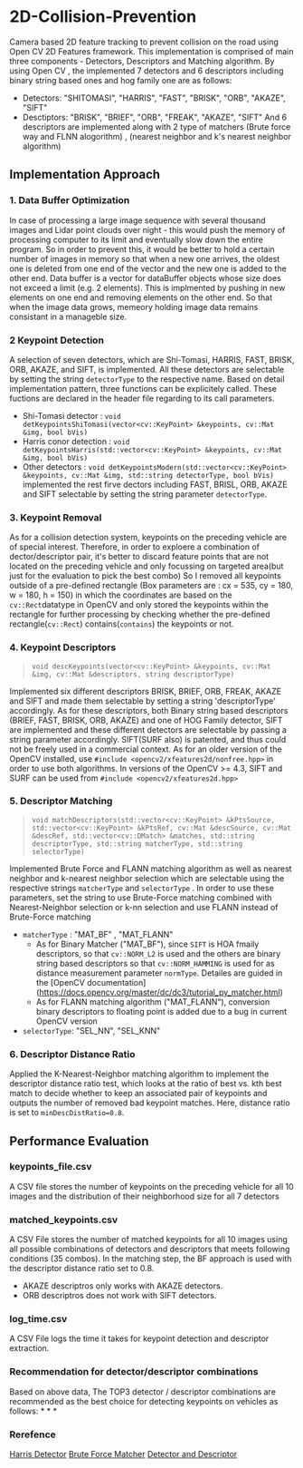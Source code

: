 # 2D-Collision-Prevention
Camera based 2D feature tracking to prevent collision on the road using Open CV 2D Features framework. This implementation is comprised of main three components - Detectors, Descriptors and Matching algorithm. By using Open CV , the implemented 7 detectors and 6 descriptors including binary string based ones and hog family one are as follows: 
* Detectors: "SHITOMASI", "HARRIS", "FAST", "BRISK", "ORB", "AKAZE", "SIFT"
* Desctiptors:  "BRISK", "BRIEF", "ORB", "FREAK", "AKAZE", "SIFT"
And 6 descriptors are implemented along with 2 type of matchers (Brute force way and FLNN alogorithm) , (nearest neighbor and k's nearest neighbor algorithm) 

## Implementation Approach

### 1. Data Buffer Optimization
In case of processing a large image sequence with several thousand images and Lidar point clouds over night - this would push the memory of processing computer to its limit and eventually slow down the entire program. So in order to prevent this, it would be better to hold a certain number of images in memory so that when a new one arrives, the oldest one is deleted from one end of the vector and the new one is added to the other end. Data buffer is a vector for dataBuffer objects whose size does not exceed a limit (e.g. 2 elements). This is implmented by pushing in new elements on one end and removing elements on the other end. So that when the image data grows, memeory holding image data remains consistant in a manageble size. 

### 2 Keypoint Detection
A selection of seven detectors, which are Shi-Tomasi, HARRIS, FAST, BRISK, ORB, AKAZE, and SIFT, is implemented. All these detectors are selectable by setting the string `detectorType` to the respective name. Based on detail implementation pattern, three functions can be explicitely called. These fuctions are declared in the header file regarding to its call parameters.
* Shi-Tomasi detector : `void detKeypointsShiTomasi(vector<cv::KeyPoint> &keypoints, cv::Mat &img, bool bVis)`
* Harris conor detection : `void detKeypointsHarris(std::vector<cv::KeyPoint> &keypoints, cv::Mat &img, bool bVis)`
* Other detectors : `void detKeypointsModern(std::vector<cv::KeyPoint> &keypoints, cv::Mat &img, std::string detectorType, bool bVis)` implemented the rest firve dectors including FAST, BRISL, ORB, AKAZE and SIFT selectable by setting the string parameter `detectorType`.

### 3. Keypoint Removal
As for a collision detection system, keypoints on the preceding vehicle are of special interest. Therefore, in order to exploere a combination of dector/descriptor pair, it's better to discard feature points that are not located on the preceding vehicle and only focussing on targeted area(but just for the evaluation to pick the best combo) So I removed all keypoints outside of a pre-defined rectangle (Box parameters are : cx = 535, cy = 180, w = 180, h = 150) in which the coordinates are based on the `cv::Rect`datatype in OpenCV and only stored the keypoints within the rectangle for further processing by checking whether the pre-defined rectangle(`cv::Rect`) contains(`contains`) the keypoints or not. 

### 4. Keypoint Descriptors
> `void descKeypoints(vector<cv::KeyPoint> &keypoints, cv::Mat &img, cv::Mat &descriptors, string descriptorType)`

Implemented six different descriptors BRISK, BRIEF, ORB, FREAK, AKAZE and SIFT and made them selectable by setting a string 'descriptorType' accordingly. As for these descriptors, both Binary string based descriptors (BRIEF, FAST, BRISK, ORB, AKAZE) and one of HOG Family detector, SIFT are implemented and these different detectors are selectable by passing a string parameter accordingly. SIFT(SURF also) is patented, and thus could not be freely used in a commercial context. As for an older version of the OpenCV installed, use `#include <opencv2/xfeatures2d/nonfree.hpp>` in order to use both algorithms. In versions of the OpenCV >= 4.3, SIFT and SURF can be used from `#include <opencv2/xfeatures2d.hpp>`

### 5. Descriptor Matching
> `void matchDescriptors(std::vector<cv::KeyPoint> &kPtsSource, std::vector<cv::KeyPoint> &kPtsRef, cv::Mat &descSource, cv::Mat &descRef,
                      std::vector<cv::DMatch> &matches, std::string descriptorType, std::string matcherType, std::string selectorType)`

Implemented Brute Force and FLANN matching algorithm as well as nearest neighbor and k-nearest neighbor selection which are selectable using the respective strings `matcherType` and `selectorType` . In order to use these parameters, set the string to use Brute-Force matching combined with Nearest-Neighbor selection or k-nn selection and use FLANN instead of Brute-Force matching
* `matcherType` : "MAT_BF" , "MAT_FLANN" 
    * As for Binary Matcher ("MAT_BF"), since `SIFT` is HOA fmaily descriptors, so that `cv::NORM_L2` is used and the others are binary string based descriptors so that `cv::NORM_HAMMING` is used for as distance measurement parameter `normType`. Detailes are guided in the [OpenCV documentation] (https://docs.opencv.org/master/dc/dc3/tutorial_py_matcher.html)
    * As for FLANN matching algorithm ("MAT_FLANN"), conversion binary descriptors to floating point is added due to a bug in current OpenCV version
* `selectorType`: "SEL_NN", "SEL_KNN"

### 6. Descriptor Distance Ratio
Applied the K-Nearest-Neighbor matching algorithm to implement the descriptor distance ratio test, which looks at the ratio of best vs. kth best match to decide whether to keep an associated pair of keypoints and outputs the number of removed bad keypoint matches. Here, distance ratio is set to `minDescDistRatio=0.8`.

## Performance Evaluation 

### keypoints_file.csv 
A CSV file stores the number of keypoints on the preceding vehicle for all 10 images and the distribution of their neighborhood size for all 7 detectors

### matched_keypoints.csv
A CSV File stores the number of matched keypoints for all 10 images using all possible combinations of detectors and descriptors that meets following conditions (35 combos). In the matching step, the BF approach is used with the descriptor distance ratio set to 0.8.
* AKAZE descriptros only works with AKAZE detectors.
* ORB descriptros does not work with SIFT detectors.


### log_time.csv
A CSV File logs the time it takes for keypoint detection and descriptor extraction. 

### Recommendation for detector/descriptor combinations
Based on above data, The TOP3 detector / descriptor combinations are recommended as the best choice for detecting keypoints on vehicles as follows:
* 
* 
* 

### Rerefence 
[Harris Detector](https://docs.opencv.org/3.4/d4/d7d/tutorial_harris_detector.html)
[Brute Force Matcher](https://docs.opencv.org/3.4/dc/dc3/tutorial_py_matcher.html)
[Detector and Descriptor](https://docs.opencv.org/2.4/modules/features2d/doc/feature_detection_and_description.html)

